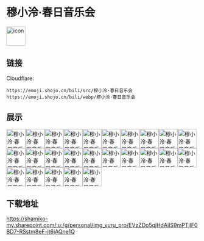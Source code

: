 # 穆小泠·春日音乐会
<img src="https://emoji.shojo.cn/bili/src/穆小泠·春日音乐会/icon.png" width="50" height="50" alt="icon">

## 链接
Cloudflare:
```
https://emoji.shojo.cn/bili/src/穆小泠·春日音乐会
https://emoji.shojo.cn/bili/webp/穆小泠·春日音乐会
```
## 展示
<img src="https://emoji.shojo.cn/bili/src/穆小泠·春日音乐会/穆小泠·春日音乐会-乐开花.png" width="50" height="50" alt="穆小泠·春日音乐会-乐开花"><img src="https://emoji.shojo.cn/bili/src/穆小泠·春日音乐会/穆小泠·春日音乐会-听歌.png" width="50" height="50" alt="穆小泠·春日音乐会-听歌"><img src="https://emoji.shojo.cn/bili/src/穆小泠·春日音乐会/穆小泠·春日音乐会-唱歌.png" width="50" height="50" alt="穆小泠·春日音乐会-唱歌"><img src="https://emoji.shojo.cn/bili/src/穆小泠·春日音乐会/穆小泠·春日音乐会-给你一拳.png" width="50" height="50" alt="穆小泠·春日音乐会-给你一拳"><img src="https://emoji.shojo.cn/bili/src/穆小泠·春日音乐会/穆小泠·春日音乐会-泪目.png" width="50" height="50" alt="穆小泠·春日音乐会-泪目"><img src="https://emoji.shojo.cn/bili/src/穆小泠·春日音乐会/穆小泠·春日音乐会-惊吓.png" width="50" height="50" alt="穆小泠·春日音乐会-惊吓"><img src="https://emoji.shojo.cn/bili/src/穆小泠·春日音乐会/穆小泠·春日音乐会-紧张.png" width="50" height="50" alt="穆小泠·春日音乐会-紧张"><img src="https://emoji.shojo.cn/bili/src/穆小泠·春日音乐会/穆小泠·春日音乐会-摊手.png" width="50" height="50" alt="穆小泠·春日音乐会-摊手"><img src="https://emoji.shojo.cn/bili/src/穆小泠·春日音乐会/穆小泠·春日音乐会-V我50.png" width="50" height="50" alt="穆小泠·春日音乐会-V我50"><img src="https://emoji.shojo.cn/bili/src/穆小泠·春日音乐会/穆小泠·春日音乐会-啊这.png" width="50" height="50" alt="穆小泠·春日音乐会-啊这"><img src="https://emoji.shojo.cn/bili/src/穆小泠·春日音乐会/穆小泠·春日音乐会-懒泠泠.png" width="50" height="50" alt="穆小泠·春日音乐会-懒泠泠"><img src="https://emoji.shojo.cn/bili/src/穆小泠·春日音乐会/穆小泠·春日音乐会-摸鱼.png" width="50" height="50" alt="穆小泠·春日音乐会-摸鱼"><img src="https://emoji.shojo.cn/bili/src/穆小泠·春日音乐会/穆小泠·春日音乐会-好酸.png" width="50" height="50" alt="穆小泠·春日音乐会-好酸"><img src="https://emoji.shojo.cn/bili/src/穆小泠·春日音乐会/穆小泠·春日音乐会-嗨老婆.png" width="50" height="50" alt="穆小泠·春日音乐会-嗨老婆"><img src="https://emoji.shojo.cn/bili/src/穆小泠·春日音乐会/穆小泠·春日音乐会-咕咕咕.png" width="50" height="50" alt="穆小泠·春日音乐会-咕咕咕"><img src="https://emoji.shojo.cn/bili/src/穆小泠·春日音乐会/穆小泠·春日音乐会-抱大腿.png" width="50" height="50" alt="穆小泠·春日音乐会-抱大腿"><img src="https://emoji.shojo.cn/bili/src/穆小泠·春日音乐会/穆小泠·春日音乐会-钢板.png" width="50" height="50" alt="穆小泠·春日音乐会-钢板"><img src="https://emoji.shojo.cn/bili/src/穆小泠·春日音乐会/穆小泠·春日音乐会-谢谢老板.png" width="50" height="50" alt="穆小泠·春日音乐会-谢谢老板"><img src="https://emoji.shojo.cn/bili/src/穆小泠·春日音乐会/穆小泠·春日音乐会-开车.png" width="50" height="50" alt="穆小泠·春日音乐会-开车"><img src="https://emoji.shojo.cn/bili/src/穆小泠·春日音乐会/穆小泠·春日音乐会-灵光一闪.png" width="50" height="50" alt="穆小泠·春日音乐会-灵光一闪"><img src="https://emoji.shojo.cn/bili/src/穆小泠·春日音乐会/穆小泠·春日音乐会-我超可爱.png" width="50" height="50" alt="穆小泠·春日音乐会-我超可爱"><img src="https://emoji.shojo.cn/bili/src/穆小泠·春日音乐会/穆小泠·春日音乐会-呵呵.png" width="50" height="50" alt="穆小泠·春日音乐会-呵呵"><img src="https://emoji.shojo.cn/bili/src/穆小泠·春日音乐会/穆小泠·春日音乐会-给点.png" width="50" height="50" alt="穆小泠·春日音乐会-给点"><img src="https://emoji.shojo.cn/bili/src/穆小泠·春日音乐会/穆小泠·春日音乐会-冲啊.png" width="50" height="50" alt="穆小泠·春日音乐会-冲啊"><img src="https://emoji.shojo.cn/bili/src/穆小泠·春日音乐会/穆小泠·春日音乐会-恭喜.png" width="50" height="50" alt="穆小泠·春日音乐会-恭喜">

## 下载地址

https://shamiko-my.sharepoint.com/:u:/g/personal/img_yuru_pro/EVzZDo5qjHdAiIS9mPTjIF0BD7-RSstm8eF-jt6jAQne1Q